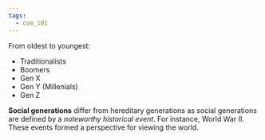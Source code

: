 ```yaml
---
tags:
  - com_101
---
```


From oldest to youngest:
- Traditionalists
- Boomers
- Gen X
- Gen Y (Millenials)
- Gen Z

**Social generations** differ from hereditary generations as social generations are defined by a *noteworthy historical event*. For instance, World War II. These events formed a perspective for viewing the world.